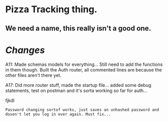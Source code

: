 # Pizza Tracking thing.

## We need a name, this really isn't a good one.

# *Changes*

A11:
    Made schemas models for everything... Still need to add the functions in them though.
    Built the Auth router, all commented lines are because the other files aren't there yet.

A17:
    Did more router stuff, made the startup file... added some debug statements, test on postman and it's sorta working so far for auth...

fjkdl

    Password changing sortof works, just saves an unhashed password and dosen't let you log in ever again. Must fix...
